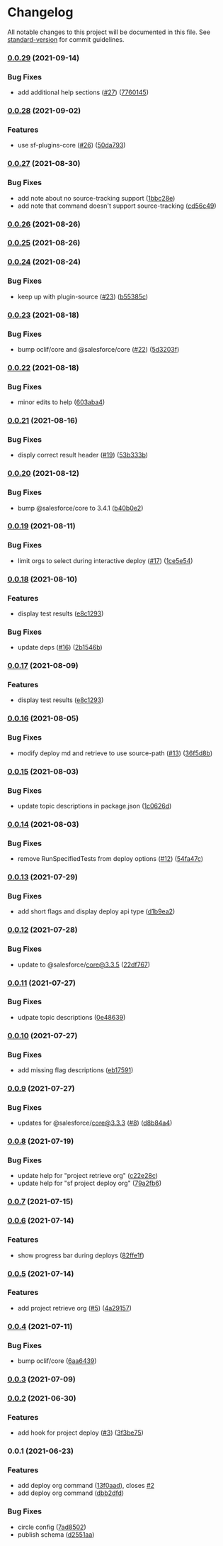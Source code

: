 # Changelog

All notable changes to this project will be documented in this file. See [standard-version](https://github.com/conventional-changelog/standard-version) for commit guidelines.

### [0.0.29](https://github.com/salesforcecli/plugin-deploy-retrieve-metadata/compare/v0.0.28...v0.0.29) (2021-09-14)


### Bug Fixes

* add additional help sections ([#27](https://github.com/salesforcecli/plugin-deploy-retrieve-metadata/issues/27)) ([7760145](https://github.com/salesforcecli/plugin-deploy-retrieve-metadata/commit/7760145b1bf2e77853d75a93f58751ff69025471))

### [0.0.28](https://github.com/salesforcecli/plugin-deploy-retrieve-metadata/compare/v0.0.27...v0.0.28) (2021-09-02)


### Features

* use sf-plugins-core ([#26](https://github.com/salesforcecli/plugin-deploy-retrieve-metadata/issues/26)) ([50da793](https://github.com/salesforcecli/plugin-deploy-retrieve-metadata/commit/50da793d4d1eff5e365bdc7a77d66d3ff8f850a6))

### [0.0.27](https://github.com/salesforcecli/plugin-deploy-retrieve-metadata/compare/v0.0.26...v0.0.27) (2021-08-30)


### Bug Fixes

* add note about no source-tracking support ([1bbc28e](https://github.com/salesforcecli/plugin-deploy-retrieve-metadata/commit/1bbc28e9dd04dee43ed2ed27357a728dd7e83b45))
* add note that command doesn't support source-tracking ([cd56c49](https://github.com/salesforcecli/plugin-deploy-retrieve-metadata/commit/cd56c49b26e7d3955b4ced54bb566f70a6c761bd))

### [0.0.26](https://github.com/salesforcecli/plugin-deploy-retrieve-metadata/compare/v0.0.25...v0.0.26) (2021-08-26)

### [0.0.25](https://github.com/salesforcecli/plugin-deploy-retrieve-metadata/compare/v0.0.24...v0.0.25) (2021-08-26)

### [0.0.24](https://github.com/salesforcecli/plugin-deploy-retrieve-metadata/compare/v0.0.23...v0.0.24) (2021-08-24)


### Bug Fixes

* keep up with plugin-source ([#23](https://github.com/salesforcecli/plugin-deploy-retrieve-metadata/issues/23)) ([b55385c](https://github.com/salesforcecli/plugin-deploy-retrieve-metadata/commit/b55385c3207f1dee32087f9a30531e09720840ee))

### [0.0.23](https://github.com/salesforcecli/plugin-deploy-retrieve-metadata/compare/v0.0.22...v0.0.23) (2021-08-18)


### Bug Fixes

* bump oclif/core and @salesforce/core ([#22](https://github.com/salesforcecli/plugin-deploy-retrieve-metadata/issues/22)) ([5d3203f](https://github.com/salesforcecli/plugin-deploy-retrieve-metadata/commit/5d3203f57e2e28a7ca7b1516d7c5b2b8df0b789f))

### [0.0.22](https://github.com/salesforcecli/plugin-deploy-retrieve-metadata/compare/v0.0.21...v0.0.22) (2021-08-18)


### Bug Fixes

* minor edits to help ([603aba4](https://github.com/salesforcecli/plugin-deploy-retrieve-metadata/commit/603aba48e900b92e73c66de91917d2df75c4f1a0))

### [0.0.21](https://github.com/salesforcecli/plugin-deploy-retrieve-metadata/compare/v0.0.20...v0.0.21) (2021-08-16)


### Bug Fixes

* disply correct result header ([#19](https://github.com/salesforcecli/plugin-deploy-retrieve-metadata/issues/19)) ([53b333b](https://github.com/salesforcecli/plugin-deploy-retrieve-metadata/commit/53b333b627ad75213f3b4ad6b30b3ad0411016cb))

### [0.0.20](https://github.com/salesforcecli/plugin-deploy-retrieve-metadata/compare/v0.0.19...v0.0.20) (2021-08-12)


### Bug Fixes

* bump @salesforce/core to 3.4.1 ([b40b0e2](https://github.com/salesforcecli/plugin-deploy-retrieve-metadata/commit/b40b0e23e3db15b716a0711c0d58d63351fc4178))

### [0.0.19](https://github.com/salesforcecli/plugin-deploy-retrieve-metadata/compare/v0.0.18...v0.0.19) (2021-08-11)


### Bug Fixes

* limit orgs to select during interactive deploy ([#17](https://github.com/salesforcecli/plugin-deploy-retrieve-metadata/issues/17)) ([1ce5e54](https://github.com/salesforcecli/plugin-deploy-retrieve-metadata/commit/1ce5e54ce3f4ff4a8a6072c8c28d4a46040e9823))

### [0.0.18](https://github.com/salesforcecli/plugin-deploy-retrieve-metadata/compare/v0.0.16...v0.0.18) (2021-08-10)


### Features

* display test results ([e8c1293](https://github.com/salesforcecli/plugin-deploy-retrieve-metadata/commit/e8c12930cc4744de008483d26b4965fc69f12357))


### Bug Fixes

* update deps ([#16](https://github.com/salesforcecli/plugin-deploy-retrieve-metadata/issues/16)) ([2b1546b](https://github.com/salesforcecli/plugin-deploy-retrieve-metadata/commit/2b1546bd3e7a98b47d42da5422e4366a6c9795d0))

### [0.0.17](https://github.com/salesforcecli/plugin-deploy-retrieve-metadata/compare/v0.0.16...v0.0.17) (2021-08-09)

### Features

- display test results ([e8c1293](https://github.com/salesforcecli/plugin-deploy-retrieve-metadata/commit/e8c12930cc4744de008483d26b4965fc69f12357))

### [0.0.16](https://github.com/salesforcecli/plugin-deploy-retrieve-metadata/compare/v0.0.15...v0.0.16) (2021-08-05)

### Bug Fixes

- modify deploy md and retrieve to use source-path ([#13](https://github.com/salesforcecli/plugin-deploy-retrieve-metadata/issues/13)) ([36f5d8b](https://github.com/salesforcecli/plugin-deploy-retrieve-metadata/commit/36f5d8b7c82853c2ddaf5c7aa18565b7090e58fe))

### [0.0.15](https://github.com/salesforcecli/plugin-deploy-retrieve-metadata/compare/v0.0.14...v0.0.15) (2021-08-03)

### Bug Fixes

- update topic descriptions in package.json ([1c0626d](https://github.com/salesforcecli/plugin-deploy-retrieve-metadata/commit/1c0626d112d18987c12e5db027a22643c85eabf2))

### [0.0.14](https://github.com/salesforcecli/plugin-deploy-retrieve-metadata/compare/v0.0.13...v0.0.14) (2021-08-03)

### Bug Fixes

- remove RunSpecifiedTests from deploy options ([#12](https://github.com/salesforcecli/plugin-deploy-retrieve-metadata/issues/12)) ([54fa47c](https://github.com/salesforcecli/plugin-deploy-retrieve-metadata/commit/54fa47c0fbead762de7dd7fb52a3436cfcc053bd))

### [0.0.13](https://github.com/salesforcecli/plugin-deploy-retrieve-metadata/compare/v0.0.12...v0.0.13) (2021-07-29)

### Bug Fixes

- add short flags and display deploy api type ([d1b9ea2](https://github.com/salesforcecli/plugin-deploy-retrieve-metadata/commit/d1b9ea21fb5ec64709065cc0444e31a0c7c3ccf5))

### [0.0.12](https://github.com/salesforcecli/plugin-deploy-retrieve-metadata/compare/v0.0.11...v0.0.12) (2021-07-28)

### Bug Fixes

- update to @salesforce/core@3.3.5 ([22df767](https://github.com/salesforcecli/plugin-deploy-retrieve-metadata/commit/22df7676a858b2ddf1c964df8097a76667dfbad2))

### [0.0.11](https://github.com/salesforcecli/plugin-deploy-retrieve-metadata/compare/v0.0.10...v0.0.11) (2021-07-27)

### Bug Fixes

- udpate topic descriptions ([0e48639](https://github.com/salesforcecli/plugin-deploy-retrieve-metadata/commit/0e48639e2e28df61fbefee04a23ae715d2107a3e))

### [0.0.10](https://github.com/salesforcecli/plugin-deploy-retrieve-metadata/compare/v0.0.9...v0.0.10) (2021-07-27)

### Bug Fixes

- add missing flag descriptions ([eb17591](https://github.com/salesforcecli/plugin-deploy-retrieve-metadata/commit/eb17591cedff3cbb54dec39ea1429fcd950e4233))

### [0.0.9](https://github.com/salesforcecli/plugin-deploy-retrieve-metadata/compare/v0.0.8...v0.0.9) (2021-07-27)

### Bug Fixes

- updates for @salesforce/core@3.3.3 ([#8](https://github.com/salesforcecli/plugin-deploy-retrieve-metadata/issues/8)) ([d8b84a4](https://github.com/salesforcecli/plugin-deploy-retrieve-metadata/commit/d8b84a4aa2269c3309b30213b3b844971e565a6c))

### [0.0.8](https://github.com/salesforcecli/plugin-deploy-retrieve-metadata/compare/v0.0.7...v0.0.8) (2021-07-19)

### Bug Fixes

- update help for "project retrieve org" ([c22e28c](https://github.com/salesforcecli/plugin-deploy-retrieve-metadata/commit/c22e28cd17fb13045c11a09c4df45f1f6f503478))
- update help for "sf project deploy org" ([79a2fb6](https://github.com/salesforcecli/plugin-deploy-retrieve-metadata/commit/79a2fb689adf467e61b8e22e206f0c239f3013ca))

### [0.0.7](https://github.com/salesforcecli/plugin-deploy-retrieve-metadata/compare/v0.0.6...v0.0.7) (2021-07-15)

### [0.0.6](https://github.com/salesforcecli/plugin-project-org/compare/v0.0.5...v0.0.6) (2021-07-14)

### Features

- show progress bar during deploys ([82ffe1f](https://github.com/salesforcecli/plugin-project-org/commit/82ffe1f65b7d1c3984887b15c74e72ea757acb46))

### [0.0.5](https://github.com/salesforcecli/plugin-project-org/compare/v0.0.4...v0.0.5) (2021-07-14)

### Features

- add project retrieve org ([#5](https://github.com/salesforcecli/plugin-project-org/issues/5)) ([4a29157](https://github.com/salesforcecli/plugin-project-org/commit/4a29157302ce668d8947f84e00c985edd7717765))

### [0.0.4](https://github.com/salesforcecli/plugin-project-org/compare/v0.0.3...v0.0.4) (2021-07-11)

### Bug Fixes

- bump oclif/core ([6aa6439](https://github.com/salesforcecli/plugin-project-org/commit/6aa6439bca0ae0aedfb779c3ef7af22e0fc33328))

### [0.0.3](https://github.com/salesforcecli/plugin-project-org/compare/v0.0.2...v0.0.3) (2021-07-09)

### [0.0.2](https://github.com/salesforcecli/plugin-project-org/compare/v0.0.1...v0.0.2) (2021-06-30)

### Features

- add hook for project deploy ([#3](https://github.com/salesforcecli/plugin-project-org/issues/3)) ([3f3be75](https://github.com/salesforcecli/plugin-project-org/commit/3f3be75965c5ffb3f78c49fa02ecf6ae825d09a3))

### 0.0.1 (2021-06-23)

### Features

- add deploy org command ([13f0aad](https://github.com/salesforcecli/plugin-project-org/commit/13f0aadccf81c8751b21bbe002167fc32d7934ed)), closes [#2](https://github.com/salesforcecli/plugin-project-org/issues/2)
- add deploy org command ([dbb2dfd](https://github.com/salesforcecli/plugin-project-org/commit/dbb2dfd8d77cfd91f71c881e9d39eca5e70a21e9))

### Bug Fixes

- circle config ([7ad8502](https://github.com/salesforcecli/plugin-project-org/commit/7ad8502681c05426e49591a900b9e60dd83bb04a))
- publish schema ([d2551aa](https://github.com/salesforcecli/plugin-project-org/commit/d2551aa17765a6a43ba42b33bedd91ede90a4f69))

